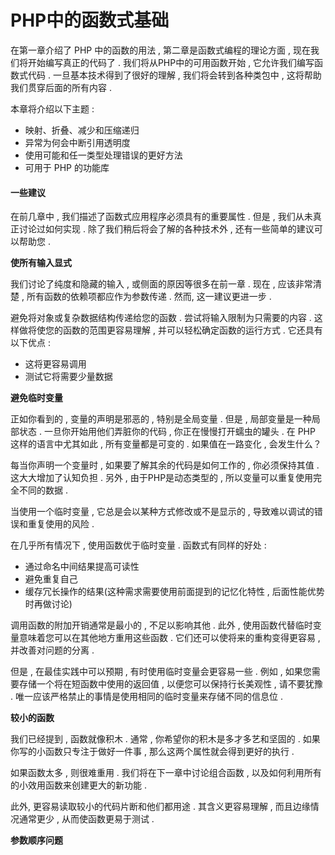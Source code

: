 # PHP中的函数式基础

在第一章介绍了 PHP 中的函数的用法 , 第二章是函数式编程的理论方面 , 现在我们将开始编写真正的代码了 . 我们将从PHP中的可用函数开始 , 它允许我们编写函数式代码 . 一旦基本技术得到了很好的理解 , 我们将会转到各种类包中 , 这将帮助我们贯穿后面的所有内容 .

本章将介绍以下主题 :

* 映射、折叠、减少和压缩递归
* 异常为何会中断引用透明度
* 使用可能和任一类型处理错误的更好方法
* 可用于 PHP 的功能库

#### **一些建议**

在前几章中 , 我们描述了函数式应用程序必须具有的重要属性 . 但是 , 我们从未真正讨论过如何实现 . 除了我们稍后将会了解的各种技术外 , 还有一些简单的建议可以帮助您 .

**使所有输入显式**

我们讨论了纯度和隐藏的输入 , 或侧面的原因等很多在前一章 . 现在 , 应该非常清楚 , 所有函数的依赖项都应作为参数传递 . 然而, 这一建议更进一步 .

避免将对象或复杂数据结构传递给您的函数 . 尝试将输入限制为只需要的内容 . 这样做将使您的函数的范围更容易理解 , 并可以轻松确定函数的运行方式 . 它还具有以下优点 :

* 这将更容易调用
* 测试它将需要少量数据

**避免临时变量**

正如你看到的 , 变量的声明是邪恶的 , 特别是全局变量 . 但是 , 局部变量是一种局部状态 . 一旦你开始用他们弄脏你的代码 , 你正在慢慢打开蠕虫的罐头 . 在 PHP 这样的语言中尤其如此 , 所有变量都是可变的 . 如果值在一路变化 , 会发生什么？

每当你声明一个变量时 , 如果要了解其余的代码是如何工作的 , 你必须保持其值 . 这大大增加了认知负担 . 另外 , 由于PHP是动态类型的 , 所以变量可以重复使用完全不同的数据 .

当使用一个临时变量 , 它总是会以某种方式修改或不是显示的 , 导致难以调试的错误和重复使用的风险 .

在几乎所有情况下 , 使用函数优于临时变量 . 函数式有同样的好处 :

* 通过命名中间结果提高可读性
* 避免重复自己
* 缓存冗长操作的结果\(这种需求需要使用前面提到的记忆化特性 , 后面性能优势时再做讨论\)

调用函数的附加开销通常是最小的 , 不足以影响其他 . 此外 , 使用函数代替临时变量意味着您可以在其他地方重用这些函数 . 它们还可以使将来的重构变得更容易 , 并改善对问题的分离 .

但是 , 在最佳实践中可以预期 , 有时使用临时变量会更容易一些 . 例如 , 如果您需要存储一个将在短函数中使用的返回值 , 以便您可以保持行长美观性 , 请不要犹豫 . 唯一应该严格禁止的事情是使用相同的临时变量来存储不同的信息位 .

**较小的函数**

我们已经提到 , 函数就像积木 . 通常 , 你希望你的积木是多才多艺和坚固的 . 如果你写的小函数只专注于做好一件事 , 那么这两个属性就会得到更好的执行 . 

如果函数太多 , 则很难重用 . 我们将在下一章中讨论组合函数 , 以及如何利用所有的小效用函数来创建更大的新功能 . 

此外, 更容易读取较小的代码片断和他们都用途 . 其含义更容易理解 , 而且边缘情况通常更少 , 从而使函数更易于测试 . 

**参数顺序问题**

